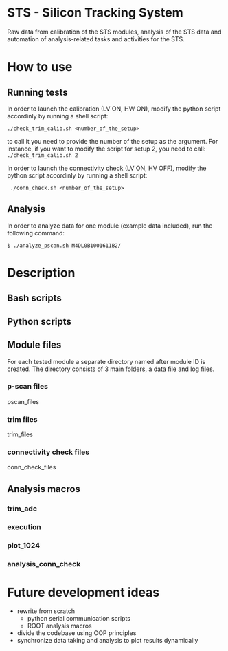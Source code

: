 # STS - Silicon Tracking System
Raw data from calibration of the STS modules, analysis of the STS data and automation of analysis-related tasks and activities for the STS.
# How to use
## Running tests 
In order to launch the calibration (LV ON, HW ON), modify the python script accordinly by running a shell script:
```
./check_trim_calib.sh <number_of_the_setup>
```
to call it you need to provide the number of the setup as the argument. For instance, if you want to modify the script for setup 2, you need to call:
`` ./check_trim_calib.sh 2
``


In order to launch the connectivity check (LV ON, HV OFF), modify the python script accordinly by running a shell script:
```
 ./conn_check.sh <number_of_the_setup>
```

## Analysis
In order to analyze data for one module (example data included), run the following command:
```
$ ./analyze_pscan.sh M4DL0B1001611B2/
```
# Description
## Bash scripts
## Python scripts
## Module files
For each tested module a separate directory named after module ID is created. The directory consists of 3 main folders, a data file and log files. 
### p-scan files
pscan_files
### trim files
trim_files
### connectivity check files
conn_check_files
## Analysis macros
### trim_adc
### execution
### plot_1024
### analysis_conn_check
# Future development ideas
* rewrite from scratch
  + python serial communication scripts 
  + ROOT analysis macros
* divide the codebase using OOP principles
* synchronize data taking and analysis to plot results dynamically
